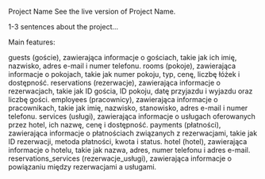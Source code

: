 Project Name
See the live version of Project Name.

1-3 sentences about the project...

Main features:

guests (goście), zawierająca informacje o gościach, takie jak ich imię, nazwisko, adres e-mail i numer telefonu.
rooms (pokoje), zawierająca informacje o pokojach, takie jak numer pokoju, typ, cenę, liczbę łóżek i dostępność.
reservations (rezerwacje), zawierająca informacje o rezerwacjach, takie jak ID gościa, ID pokoju, datę przyjazdu i wyjazdu oraz liczbę gości.
employees (pracownicy), zawierająca informacje o pracownikach, takie jak imię, nazwisko, stanowisko, adres e-mail i numer telefonu.
services (usługi), zawierająca informacje o usługach oferowanych przez hotel, ich nazwę, cenę i dostępność.
payments (płatności), zawierająca informacje o płatnościach związanych z rezerwacjami, takie jak ID rezerwacji, metoda płatności, kwota i status.
hotel (hotel), zawierająca informacje o hotelu, takie jak nazwa, adres, numer telefonu i adres e-mail.
reservations_services (rezerwacje_usługi), zawierająca informacje o powiązaniu między rezerwacjami a usługami.

